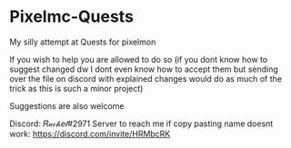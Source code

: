 # Pixelmc-Quests
My silly attempt at Quests for pixelmon


If you wish to help you are allowed to do so (if you dont know how to suggest changed dw I dont even know how to accept them but sending over the file on discord with explained changes would do as much of the trick as this is such a minor project)

Suggestions are also welcome

Discord: 𝑅𝒶𝒸𝒽𝑒𝓁#2971
Server to reach me if copy pasting name doesnt work: https://discord.com/invite/HRMbcRK
